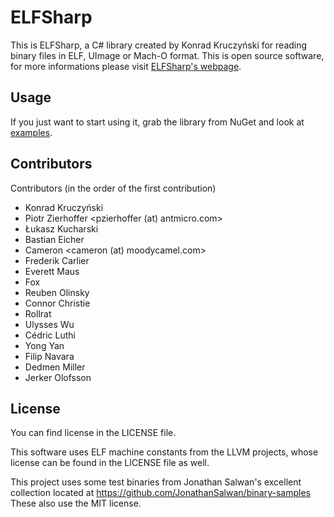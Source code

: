 # ELFSharp

This is ELFSharp, a C# library created by Konrad Kruczyński for reading binary files in ELF, UImage or Mach-O format. This is open source software, for more informations please visit [ELFSharp's webpage](https://elfsharp.it).

## Usage

If you just want to start using it, grab the library from NuGet and look at [examples](https://elfsharp.it/examples.html).

## Contributors

Contributors (in the order of the first contribution)
* Konrad Kruczyński
* Piotr Zierhoffer <pzierhoffer (at) antmicro.com>
* Łukasz Kucharski
* Bastian Eicher
* Cameron <cameron (at) moodycamel.com>
* Frederik Carlier
* Everett Maus
* Fox
* Reuben Olinsky
* Connor Christie
* Rollrat
* Ulysses Wu
* Cédric Luthi
* Yong Yan
* Filip Navara
* Dedmen Miller
* Jerker Olofsson

## License
You can find license in the LICENSE file.

This software uses ELF machine constants from the LLVM projects, whose license can be found in the LICENSE file as well.

This project uses some test binaries from Jonathan Salwan's excellent collection located at https://github.com/JonathanSalwan/binary-samples These also use the MIT license.